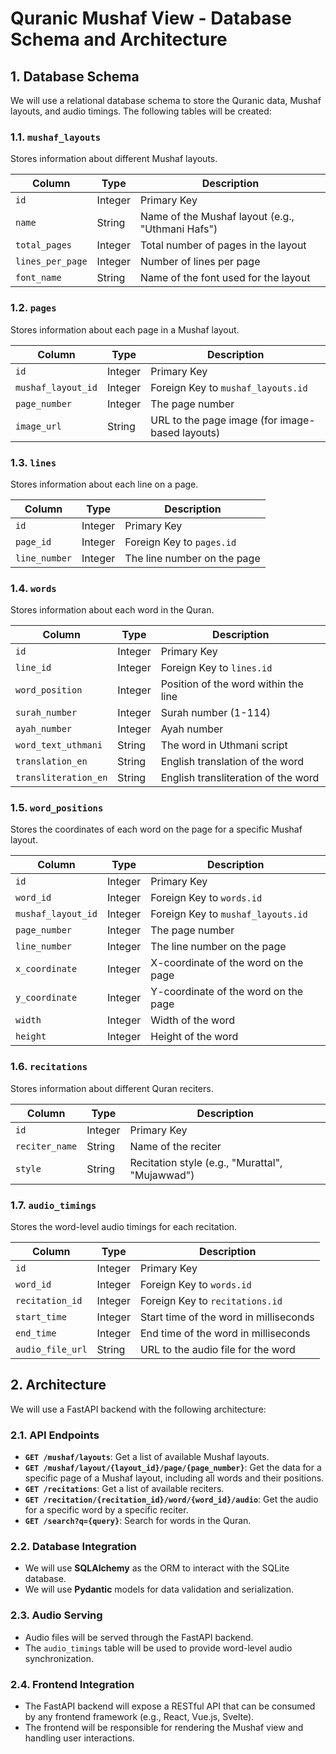 # Quranic Mushaf View - Database Schema and Architecture

## 1. Database Schema

We will use a relational database schema to store the Quranic data, Mushaf layouts, and audio timings. The following tables will be created:

### 1.1. `mushaf_layouts`

Stores information about different Mushaf layouts.

| Column          | Type    | Description                                      |
|-----------------|---------|--------------------------------------------------|
| `id`            | Integer | Primary Key                                      |
| `name`          | String  | Name of the Mushaf layout (e.g., "Uthmani Hafs") |
| `total_pages`   | Integer | Total number of pages in the layout              |
| `lines_per_page`| Integer | Number of lines per page                         |
| `font_name`     | String  | Name of the font used for the layout             |

### 1.2. `pages`

Stores information about each page in a Mushaf layout.

| Column             | Type    | Description                               |
|--------------------|---------|-------------------------------------------|
| `id`               | Integer | Primary Key                               |
| `mushaf_layout_id` | Integer | Foreign Key to `mushaf_layouts.id`        |
| `page_number`      | Integer | The page number                           |
| `image_url`        | String  | URL to the page image (for image-based layouts) |

### 1.3. `lines`

Stores information about each line on a page.

| Column      | Type    | Description                      |
|-------------|---------|----------------------------------|
| `id`        | Integer | Primary Key                      |
| `page_id`   | Integer | Foreign Key to `pages.id`        |
| `line_number` | Integer | The line number on the page      |

### 1.4. `words`

Stores information about each word in the Quran.

| Column              | Type    | Description                                      |
|---------------------|---------|--------------------------------------------------|
| `id`                | Integer | Primary Key                                      |
| `line_id`           | Integer | Foreign Key to `lines.id`                        |
| `word_position`     | Integer | Position of the word within the line             |
| `surah_number`      | Integer | Surah number (1-114)                             |
| `ayah_number`       | Integer | Ayah number                                      |
| `word_text_uthmani` | String  | The word in Uthmani script                       |
| `translation_en`    | String  | English translation of the word                  |
| `transliteration_en`| String  | English transliteration of the word              |

### 1.5. `word_positions`

Stores the coordinates of each word on the page for a specific Mushaf layout.

| Column             | Type    | Description                               |
|--------------------|---------|-------------------------------------------|
| `id`               | Integer | Primary Key                               |
| `word_id`          | Integer | Foreign Key to `words.id`                 |
| `mushaf_layout_id` | Integer | Foreign Key to `mushaf_layouts.id`        |
| `page_number`      | Integer | The page number                           |
| `line_number`      | Integer | The line number on the page               |
| `x_coordinate`     | Integer | X-coordinate of the word on the page      |
| `y_coordinate`     | Integer | Y-coordinate of the word on the page      |
| `width`            | Integer | Width of the word                         |
| `height`           | Integer | Height of the word                        |

### 1.6. `recitations`

Stores information about different Quran reciters.

| Column         | Type    | Description                                      |
|----------------|---------|--------------------------------------------------|
| `id`           | Integer | Primary Key                                      |
| `reciter_name` | String  | Name of the reciter                              |
| `style`        | String  | Recitation style (e.g., "Murattal", "Mujawwad") |

### 1.7. `audio_timings`

Stores the word-level audio timings for each recitation.

| Column          | Type    | Description                               |
|-----------------|---------|-------------------------------------------|
| `id`            | Integer | Primary Key                               |
| `word_id`       | Integer | Foreign Key to `words.id`                 |
| `recitation_id` | Integer | Foreign Key to `recitations.id`           |
| `start_time`    | Integer | Start time of the word in milliseconds    |
| `end_time`      | Integer | End time of the word in milliseconds      |
| `audio_file_url`| String  | URL to the audio file for the word        |

## 2. Architecture

We will use a FastAPI backend with the following architecture:

### 2.1. API Endpoints

- **`GET /mushaf/layouts`**: Get a list of available Mushaf layouts.
- **`GET /mushaf/layout/{layout_id}/page/{page_number}`**: Get the data for a specific page of a Mushaf layout, including all words and their positions.
- **`GET /recitations`**: Get a list of available reciters.
- **`GET /recitation/{recitation_id}/word/{word_id}/audio`**: Get the audio for a specific word by a specific reciter.
- **`GET /search?q={query}`**: Search for words in the Quran.

### 2.2. Database Integration

- We will use **SQLAlchemy** as the ORM to interact with the SQLite database.
- We will use **Pydantic** models for data validation and serialization.

### 2.3. Audio Serving

- Audio files will be served through the FastAPI backend.
- The `audio_timings` table will be used to provide word-level audio synchronization.

### 2.4. Frontend Integration

- The FastAPI backend will expose a RESTful API that can be consumed by any frontend framework (e.g., React, Vue.js, Svelte).
- The frontend will be responsible for rendering the Mushaf view and handling user interactions.


